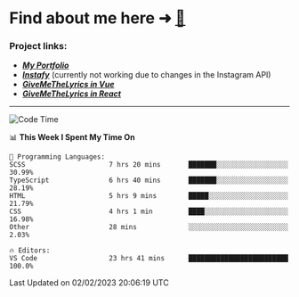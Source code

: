 # Find about me here ➜ [🧑](https://pauabella.dev)

### Project links:
- ***[My Portfolio](https://pauabella.dev)***
- ***[Instafy](https://instafy.me)*** (currently not working due to changes in the Instagram API)
- ***[GiveMeTheLyrics in Vue](https://lyrics.pauabella.dev)***
- ***[GiveMeTheLyrics in React](https://pauabella.dev/GiveMeTheLyrics)***

---
<!--START_SECTION:waka-->
![Code Time](http://img.shields.io/badge/Code%20Time-1%2C849%20hrs%2049%20mins-blue)

📊 **This Week I Spent My Time On** 

```text
💬 Programming Languages: 
SCSS                     7 hrs 20 mins       ███████░░░░░░░░░░░░░░░░░░   30.99% 
TypeScript               6 hrs 40 mins       ███████░░░░░░░░░░░░░░░░░░   28.19% 
HTML                     5 hrs 9 mins        █████░░░░░░░░░░░░░░░░░░░░   21.79% 
CSS                      4 hrs 1 min         ████░░░░░░░░░░░░░░░░░░░░░   16.98% 
Other                    28 mins             ░░░░░░░░░░░░░░░░░░░░░░░░░   2.03%

🔥 Editors: 
VS Code                  23 hrs 41 mins      █████████████████████████   100.0%

```


 Last Updated on 02/02/2023 20:06:19 UTC
<!--END_SECTION:waka-->
